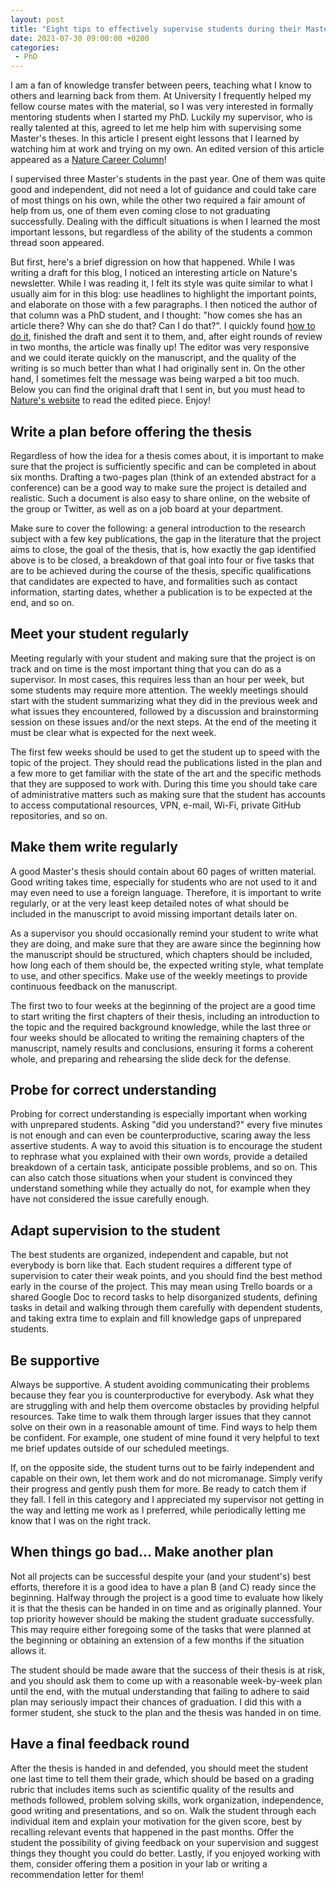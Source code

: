 ```yaml
---
layout: post
title: "Eight tips to effectively supervise students during their Master's thesis"
date: 2021-07-30 09:00:00 +0200
categories:
 - PhD
---
```


I am a fan of knowledge transfer between peers, teaching what I know to others
and learning back from them. At University I frequently helped my fellow course
mates with the material, so I was very interested in formally mentoring students
when I started my PhD. Luckily my supervisor, who is really talented at this,
agreed to let me help him with supervising some Master's theses. In this article
I present eight lessons that I learned by watching him at work and trying on my
own. An edited version of this article appeared as a [Nature Career
Column][ncc]!

<!-- more -->

I supervised three Master's students in the past year. One of them was quite
good and independent, did not need a lot of guidance and could take care of most
things on his own, while the other two required a fair amount of help from us,
one of them even coming close to not graduating successfully. Dealing with the
difficult situations is when I learned the most important lessons, but
regardless of the ability of the students a common thread soon appeared.

But first, here's a brief digression on how that happened. While I was writing a
draft for this blog, I noticed an interesting article on Nature's newsletter.
While I was reading it, I felt its style was quite similar to what I usually aim
for in this blog: use headlines to highlight the important points, and elaborate
on those with a few paragraphs. I then noticed the author of that column was a
PhD student, and I thought: "how comes she has an article there? Why can she do
that? Can I do that?". I quickly found [how to do it][ncs], finished the draft
and sent it to them, and, after eight rounds of review in two months, the
article was finally up! The editor was very responsive and we could iterate
quickly on the manuscript, and the quality of the writing is so much better than
what I had originally sent in. On the other hand, I sometimes felt the message
was being warped a bit too much. Below you can find the original draft that I
sent in, but you must head to [Nature's website][ncc] to read the edited piece.
Enjoy!

## Write a plan before offering the thesis

Regardless of how the idea for a thesis comes about, it is important to make
sure that the project is sufficiently specific and can be completed in about six
months. Drafting a two-pages plan (think of an extended abstract for a
conference) can be a good way to make sure the project is detailed and
realistic. Such a document is also easy to share online, on the website of the
group or Twitter, as well as on a job board at your department.

Make sure to cover the following: a general introduction to the research subject
with a few key publications, the gap in the literature that the project aims to
close, the goal of the thesis, that is, how exactly the gap identified above is
to be closed, a breakdown of that goal into four or five tasks that are to be
achieved during the course of the thesis, specific qualifications that
candidates are expected to have, and formalities such as contact information,
starting dates, whether a publication is to be expected at the end, and so on.

## Meet your student regularly
Meeting regularly with your student and making sure that the project is on track
and on time is the most important thing that you can do as a supervisor. In most
cases, this requires less than an hour per week, but some students may require
more attention. The weekly meetings should start with the student summarizing
what they did in the previous week and what issues they encountered, followed by
a discussion and brainstorming session on these issues and/or the next steps. At
the end of the meeting it must be clear what is expected for the next week.

The first few weeks should be used to get the student up to speed with the topic
of the project. They should read the publications listed in the plan and a few
more to get familiar with the state of the art and the specific methods that
they are supposed to work with. During this time you should take care of
administrative matters such as making sure that the student has accounts to
access computational resources, VPN, e-mail, Wi-Fi, private GitHub repositories,
and so on.
 
## Make them write regularly
A good Master's thesis should contain about 60 pages of written material. Good
writing takes time, especially for students who are not used to it and may even
need to use a foreign language. Therefore, it is important to write regularly,
or at the very least keep detailed notes of what should be included in the
manuscript to avoid missing important details later on.

As a supervisor you should occasionally remind your student to write what they
are doing, and make sure that they are aware since the beginning how the
manuscript should be structured, which chapters should be included, how long
each of them should be, the expected writing style, what template to use, and
other specifics. Make use of the weekly meetings to provide continuous feedback
on the manuscript.

The first two to four weeks at the beginning of the project are a good time to
start writing the first chapters of their thesis, including an introduction to
the topic and the required background knowledge, while the last three or four
weeks should be allocated to writing the remaining chapters of the manuscript,
namely results and conclusions, ensuring it forms a coherent whole, and
preparing and rehearsing the slide deck for the defense.

## Probe for correct understanding
Probing for correct understanding is especially important when working with
unprepared students. Asking "did you understand?" every five minutes is not
enough and can even be counterproductive, scaring away the less assertive
students. A way to avoid this situation is to encourage the student to rephrase
what you explained with their own words, provide a detailed breakdown of a
certain task, anticipate possible problems, and so on. This can also catch those
situations when your student is convinced they understand something while they
actually do not, for example when they have not considered the issue carefully
enough.
 
## Adapt supervision to the student
The best students are organized, independent and capable, but not everybody is
born like that. Each student requires a different type of supervision to cater
their weak points, and you should find the best method early in the course of
the project. This may mean using Trello boards or a shared Google Doc to record
tasks to help disorganized students, defining tasks in detail and walking
through them carefully with dependent students, and taking extra time to explain
and fill knowledge gaps of unprepared students.

## Be supportive
Always be supportive. A student avoiding communicating their problems because
they fear you is counterproductive for everybody. Ask what they are struggling
with and help them overcome obstacles by providing helpful resources. Take time
to walk them through larger issues that they cannot solve on their own in a
reasonable amount of time. Find ways to help them be confident. For example, one
student of mine found it very helpful to text me brief updates outside of our
scheduled meetings.

If, on the opposite side, the student turns out to be fairly independent and
capable on their own, let them work and do not micromanage. Simply verify their
progress and gently push them for more. Be ready to catch them if they fall. I
fell in this category and I appreciated my supervisor not getting in the way and
letting me work as I preferred, while periodically letting me know that I was on
the right track.
 
## When things go bad... Make another plan
Not all projects can be successful despite your (and your student's) best
efforts, therefore it is a good idea to have a plan B (and C) ready since the
beginning. Halfway through the project is a good time to evaluate how likely it
is that the thesis can be handed in on time and as originally planned. Your top
priority however should be making the student graduate successfully. This may
require either foregoing some of the tasks that were planned at the beginning or
obtaining an extension of a few months if the situation allows it.

The student should be made aware that the success of their thesis is at risk,
and you should ask them to come up with a reasonable week-by-week plan until the
end, with the mutual understanding that failing to adhere to said plan may
seriously impact their chances of graduation. I did this with a former student,
she stuck to the plan and the thesis was handed in on time.

## Have a final feedback round
After the thesis is handed in and defended, you should meet the student one last
time to tell them their grade, which should be based on a grading rubric that
includes items such as scientific quality of the results and methods followed,
problem solving skills, work organization, independence, good writing and
presentations, and so on. Walk the student through each individual item and
explain your motivation for the given score, best by recalling relevant events
that happened in the past months. Offer the student the possibility of giving
feedback on your supervision and suggest things they thought you could do
better. Lastly, if you enjoyed working with them, consider offering them a
position in your lab or writing a recommendation letter for them!


 [ncc]: https://www.nature.com/articles/d41586-021-02028-1
 [ncs]: https://www.nature.com/articles/d41586-019-03369-8
